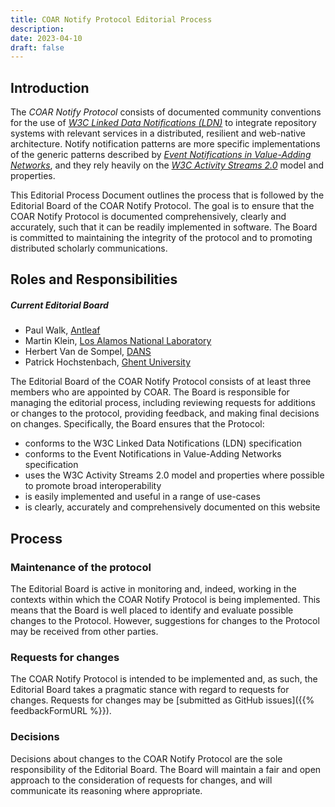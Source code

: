 ```yaml
---
title: COAR Notify Protocol Editorial Process
description:
date: 2023-04-10
draft: false
---
```


## Introduction

The *COAR Notify Protocol* consists of documented community conventions for the use of *[W3C Linked Data Notifications (LDN)](https://www.w3.org/TR/2017/REC-ldn-20170502/)* to integrate repository systems with relevant services in a distributed, resilient and web-native architecture. Notify notification patterns are more specific implementations of the generic patterns described by *[Event Notifications in Value-Adding Networks](https://www.eventnotifications.net/)*, and they rely heavily on the *[W3C Activity Streams 2.0](https://www.w3.org/TR/activitystreams-core/)* model and properties.

This Editorial Process Document outlines the process that is followed by the Editorial Board of the COAR Notify Protocol. The goal is to ensure that the COAR Notify Protocol is documented comprehensively, clearly and accurately, such that it can be readily implemented in software. The Board is committed to maintaining the integrity of the protocol and to promoting distributed scholarly communications.

## Roles and Responsibilities

<div id="editorial-board" class="card pattern-category-card">
  <div class="card-header">
    <h5>Current Editorial Board</h5>
  </div>
  <div class="card-body">
    <ul>
      <li>Paul Walk, <a href="https://www.antleaf.com">Antleaf</a></li>
      <li>Martin Klein, <a href="https://www.lanl.gov">Los Alamos National Laboratory</a></li>
      <li>Herbert Van de Sompel, <a href="https://dans.knaw.nl/en/">DANS</a></li>
      <li>Patrick Hochstenbach, <a href="https://www.ugent.be/en">Ghent University</a></li>
    </ul>
  </div>
</div>

The Editorial Board of the COAR Notify Protocol consists of at least three members who are appointed by COAR. The Board is responsible for managing the editorial process, including reviewing requests for additions or changes to the protocol, providing feedback, and making final decisions on changes. Specifically, the Board ensures that the Protocol:

* conforms to the W3C Linked Data Notifications (LDN) specification
* conforms to the Event Notifications in Value-Adding Networks specification
* uses the W3C Activity Streams 2.0 model and properties where possible to promote broad interoperability
* is easily implemented and useful in a range of use-cases
* is clearly, accurately and comprehensively documented on this website

## Process

### Maintenance of the protocol

The Editorial Board is active in monitoring and, indeed, working in the contexts within which the COAR Notify Protocol is being implemented. This means that the Board is well placed to identify and evaluate possible changes to the Protocol. However, suggestions for changes to the Protocol may be received from other parties.

### Requests for changes

The COAR Notify Protocol is intended to be implemented and, as such, the Editorial Board takes a pragmatic stance with regard to requests for changes. Requests for changes may be [submitted as GitHub issues]({{% feedbackFormURL %}}).

### Decisions

Decisions about changes to the COAR Notify Protocol are the sole responsibility of the Editorial Board. The Board will maintain a fair and open approach to the consideration of requests for changes, and will communicate its reasoning where appropriate.

[//]: # (### Change control)

[//]: # ()
[//]: # (A detailed [Change Log]&#40;https://notify.coar-repositories.org/changelog/&#41; is maintained on the Protocol website.)